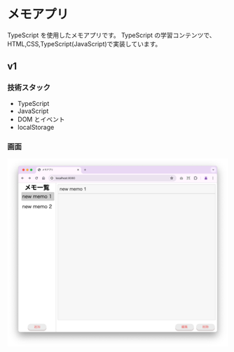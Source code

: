 # メモアプリ

TypeScript を使用したメモアプリです。
TypeScript の学習コンテンツで、HTML,CSS,TypeScript(JavaScript)で実装しています。

## v1

### 技術スタック

- TypeScript
- JavaScript
- DOM とイベント
- localStorage

### 画面

![アプリ画像](images/v1.png)
